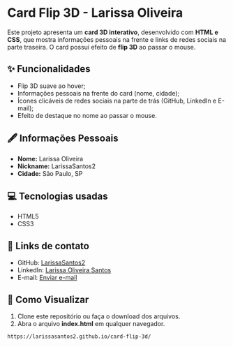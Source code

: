 # Card Flip 3D - Larissa Oliveira

Este projeto apresenta um **card 3D interativo**, desenvolvido com **HTML e CSS**, que mostra informações pessoais na frente e links de redes sociais na parte traseira. O card possui efeito de **flip 3D** ao passar o mouse.

## ✨ Funcionalidades

- Flip 3D suave ao hover;
- Informações pessoais na frente do card (nome, cidade);
- Ícones clicáveis de redes sociais na parte de trás (GitHub, LinkedIn e E-mail);
- Efeito de destaque no nome ao passar o mouse.

## 🖋 Informações Pessoais

- **Nome:** Larissa Oliveira  
- **Nickname:** LarissaSantos2  
- **Cidade:** São Paulo, SP  

## 💻 Tecnologias usadas

- HTML5
- CSS3

## 🔗 Links de contato

- GitHub: [LarissaSantos2](https://github.com/LarissaSantos2)  
- LinkedIn: [Larissa Oliveira Santos](https://www.linkedin.com/in/larissaolivsantos07)  
- E-mail: [Enviar e-mail](mailto:larissaoliv1395@gmail.com)

## 👀 Como Visualizar
1. Clone este repositório ou faça o download dos arquivos.  
2. Abra o arquivo **index.html** em qualquer navegador.  

```bash
https://larissasantos2.github.io/card-flip-3d/
